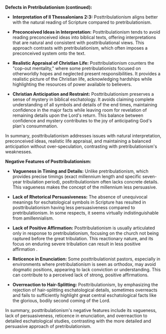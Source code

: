 **Defects in Pretribulationism (continued):**

- **Interpretation of II Thessalonians 2:3:** Posttribulationism aligns better with the natural reading of Scripture compared to pretribulationism.

- **Preconceived Ideas in Interpretation:** Posttribulationism tends to avoid reading preconceived ideas into biblical texts, offering interpretations that are natural and consistent with posttribulational views. 
This approach contrasts with pretribulationism, which often imposes a preconceived system onto the text.

- **Realistic Appraisal of Christian Life:** Posttribulationism counters the "cop-out mentality," where some pretribulationists focused on otherworldly hopes and neglected present responsibilities.
  It provides a realistic picture of the Christian life, acknowledging hardships while highlighting the resources of power available to believers.

- **Christian Anticipation and Restraint:** Posttribulationism preserves a sense of mystery in biblical eschatology. 
It avoids claiming complete understanding of all symbols and details of the end times, maintaining confidence in the major facts while leaving room for revelation of remaining details upon the Lord's return. 
This balance between confidence and mystery contributes to the joy of anticipating God's plan's consummation.

In summary, posttribulationism addresses issues with natural interpretation, preconceived ideas, realistic life appraisal, and maintaining a balanced anticipation without over-speculation, contrasting with pretribulationism's weaknesses.

**Negative Features of Posttribulationism:**

- **Vagueness in Timing and Details:** Unlike pretribulationism, which provides precise timings (exact millennium length and specific seven-year tribulation period), posttribulationism often lacks concrete details. This vagueness makes the concept of the millennium less persuasive.

- **Lack of Rhetorical Persuasiveness:** The absence of unequivocal meanings for eschatological symbols in Scripture has resulted in posttribulationism having less persuasiveness compared to pretribulationism. In some respects, it seems virtually indistinguishable from amillennialism.

- **Lack of Positive Affirmation:** Posttribulationism is usually articulated only in response to pretribulationism, focusing on the church not being raptured before the great tribulation. This reactionary nature, and its focus on enduring severe tribulation can result in less positive affirmation .

- **Reticence in Enunciation:** Some posttribulationist pastors, especially in environments where pretribulationism is seen as orthodox, may avoid dogmatic positions, appearing to lack conviction or understanding. This can contribute to a perceived lack of strong, positive affirmations.

- **Overreaction to Hair-Splitting:** Posttribulationism, by emphasizing the rejection of hair-splitting eschatological details, sometimes overreacts and fails to sufficiently highlight great central eschatological facts like the glorious, bodily second coming of the Lord.

In summary, posttribulationism's negative features include its vagueness, lack of  persuasiveness, reticence in enunciation, and overreaction to detailed eschatological studies, contrasting with the more detailed and persuasive approach of pretribulationism.
